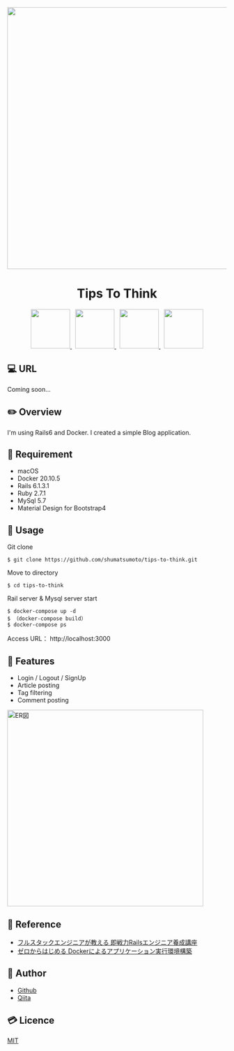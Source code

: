 <div align="center">
  <img src="https://user-images.githubusercontent.com/11171872/117024527-0a24fc00-ad35-11eb-80b4-a2cfe24ec4cd.gif" width="600">
</div>

<h1 align="center">Tips To Think</h1>

<div align="center">
  <a href="https://www.docker.com/">
    <img src="https://user-images.githubusercontent.com/11171872/116210869-38776a00-a77e-11eb-8b0f-0f84520dbe07.png" height="90">
  </a>&nbsp;
  <a href="https://railsguides.jp/6_0_release_notes.html">
    <img src="https://user-images.githubusercontent.com/11171872/113230027-27e4e880-92d3-11eb-8a73-13b4d438c17c.jpg" height="90">
  </a>&nbsp;
  <a href="https://mdbootstrap.com/">
    <img src="https://user-images.githubusercontent.com/11171872/113248502-119d5380-92f8-11eb-9b85-66678d9b5d46.png" height="90">
  </a>&nbsp;
  <a href="https://www.mysql.com/">
    <img src="https://user-images.githubusercontent.com/11171872/116212469-d0c21e80-a77f-11eb-93d7-c939066df710.png" height="90">
  </a>
</div>

## :computer: URL

Coming soon...

## :pencil2: Overview

I'm using Rails6 and Docker.
I created a simple Blog application.

## :hammer: Requirement

- macOS
- Docker 20.10.5
- Rails 6.1.3.1
- Ruby 2.7.1
- MySql 5.7
- Material Design for Bootstrap4

## :pushpin: Usage

Git clone
```
$ git clone https://github.com/shumatsumoto/tips-to-think.git
```
Move to directory
```
$ cd tips-to-think
```
Rail server & Mysql server start
```
$ docker-compose up -d
$ （docker-compose build）
$ docker-compose ps
```
Access URL： 
http://localhost:3000

## :railway_car: Features

- Login / Logout / SignUp
- Article posting
- Tag filtering
- Comment posting

<img width="450" alt="ER図" src="https://user-images.githubusercontent.com/11171872/117029178-5f630c80-ad39-11eb-9427-53e65d4947ea.png">

## :green_book: Reference

- [フルスタックエンジニアが教える 即戦力Railsエンジニア養成講座](https://www.udemy.com/course/rails-kj/)
- [ゼロからはじめる Dockerによるアプリケーション実行環境構築](https://www.udemy.com/course/docker-k/)

## :hatching_chick: Author

- [Github](https://github.com/shumatsumoto)
- [Qiita](https://qiita.com/ShuMatsumoto)

## :credit_card: Licence

[MIT](https://......)

